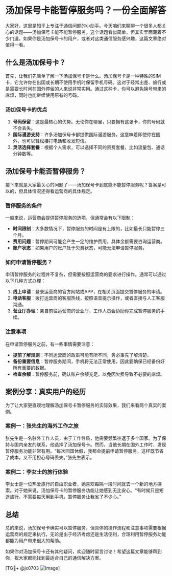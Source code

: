 # 汤加保号卡能暂停服务吗？一份全面解答

大家好，这里是知乎上专注于通信问题的小助手。今天咱们来聊聊一个很多人都关心的话题——汤加保号卡能不能暂停服务。这个话题看似简单，但其实里面藏着不少门道。如果你是汤加保号卡的用户，或者对这类通信服务感兴趣，这篇文章绝对值得一看。

## 什么是汤加保号卡？

首先，让我们先简单了解一下汤加保号卡是什么。汤加保号卡是一种特殊的SIM卡，它允许你在出国或长期不使用手机时保留手机号码。这对于经常出差、旅行或是需要长时间在国外停留的人来说非常实用。通过这种卡，你可以避免换号带来的麻烦，同时也能继续使用原有的号码。

### 汤加保号卡的优点

1. **号码保留**：这是最核心的优势。无论你在哪里，只要拥有这张卡，你的号码就不会丢失。
2. **国际漫游支持**：许多汤加保号卡都提供国际漫游服务，这意味着即使你在国外，也可以轻松接打电话和收发短信。
3. **灵活选择套餐**：根据个人需求，可以选择不同的资费套餐，比如流量包、通话分钟数等。

## 汤加保号卡能否暂停服务？

接下来就是大家最关心的问题了——汤加保号卡到底能不能暂停服务呢？答案是可以的，但具体情况还得看运营商的具体规定。

### 暂停服务的条件

一般来说，运营商会提供暂停服务的选项，但通常会有以下限制：

- **时间限制**：大多数情况下，暂停服务的时间是有上限的，比如最长只能暂停三个月。
- **费用问题**：暂停期间可能会产生一定的维护费用，具体金额需要咨询运营商。
- **账户状态**：如果用户的账户处于欠费状态，可能无法申请暂停服务。

### 如何申请暂停服务？

申请暂停服务的过程并不复杂，但需要按照运营商的要求进行操作。通常可以通过以下几种方式办理：

1. **线上申请**：登录运营商的官方网站或APP，在相关页面提交暂停服务的申请。
2. **电话客服**：拨打运营商的客服热线，按照语音提示操作，或者直接与人工客服沟通。
3. **营业厅办理**：亲自前往运营商的营业厅，工作人员会协助你完成暂停服务的手续。

### 注意事项

在申请暂停服务之前，有一些事情需要注意：

- **提前了解规则**：不同运营商的政策可能有所不同，务必事先了解清楚。
- **备份重要信息**：暂停服务期间，手机将无法正常使用，因此要确保已经备份好所有重要的数据。
- **检查余额**：暂停服务前，确认账户余额充足，以免因欠费导致不必要的麻烦。

## 案例分享：真实用户的经历

为了让大家更直观地理解汤加保号卡暂停服务的实际效果，我们来看两个真实的案例。

### 案例一：张先生的海外工作之旅

张先生是一名驻外工作人员，由于工作性质，他需要频繁往返于多个国家。为了保持与国内亲友的联系，他选择了汤加保号卡。然而，当他长期在国外工作时，发现暂停服务功能非常有用。“每次回国休假，我都会提前申请暂停服务，这样既节省了成本，又不用担心号码丢失。”张先生表示。

### 案例二：李女士的旅行体验

李女士是一位热爱旅行的自由职业者，她喜欢每隔一段时间就去一个新的地方探索。对于她来说，汤加保号卡的暂停服务功能让她感到无比安心。“有时候只是短途旅行，不需要每天用到手机，暂停服务让我省了不少心。”

## 总结

总的来说，汤加保号卡确实可以暂停服务，但具体的操作流程和注意事项需要根据运营商的规定来执行。无论是出于经济考虑还是生活便利，合理利用暂停服务功能都能为用户带来很大的帮助。

如果你对汤加保号卡还有其他疑问，欢迎随时留言讨论！希望这篇文章能够帮到你，祝大家都能找到最适合自己的通信解决方案。

[TG💪+ @jx0703 ![Image](https://github.com/user-attachments/assets/dbca1d08-cadb-493c-b0ec-ad6f7a83f270)]